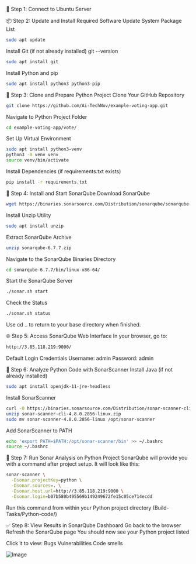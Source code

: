 🔐 Step 1: Connect to Ubuntu Server

📦 Step 2: Update and Install Required Software
Update System Package List
```bash
sudo apt update
```

Install Git (if not already installed)
git --version
```bash
sudo apt install git
```


Install Python and pip
```bash
sudo apt install python3 python3-pip
```


🧾 Step 3: Clone and Prepare Python Project
Clone Your GitHub Repository
```bash
git clone https://github.com/Ai-TechNov/example-voting-app.git
```


Navigate to Python Project Folder
```bash
cd example-voting-app/vote/
```

Set Up Virtual Environment
```bash
sudo apt install python3-venv
python3 -m venv venv
source venv/bin/activate
```


Install Dependencies (if requirements.txt exists)
```bash
pip install -r requirements.txt
```


🧰 Step 4: Install and Start SonarQube
Download SonarQube
```bash
wget https://binaries.sonarsource.com/Distribution/sonarqube/sonarqube-6.7.7.zip
```


Install Unzip Utility
```bash
sudo apt install unzip
```


Extract SonarQube Archive
```bash
unzip sonarqube-6.7.7.zip
```


Navigate to the SonarQube Binaries Directory
```bash
cd sonarqube-6.7.7/bin/linux-x86-64/
```


Start the SonarQube Server
```bash
./sonar.sh start
```

Check the Status
```bash
./sonar.sh status
```


Use cd .. to return to your base directory when finished.

🌐 Step 5: Access SonarQube Web Interface
In your browser, go to:
```bash
http://3.85.118.219:9000/
```


Default Login Credentials
Username: admin
Password: admin

🔎 Step 6: Analyze Python Code with SonarScanner
Install Java (if not already installed)
```bash
sudo apt install openjdk-11-jre-headless
```


Install SonarScanner
```bash
curl -O https://binaries.sonarsource.com/Distribution/sonar-scanner-cli/sonar-scanner-cli-4.8.0.2856-linux.zip
unzip sonar-scanner-cli-4.8.0.2856-linux.zip
sudo mv sonar-scanner-4.8.0.2856-linux /opt/sonar-scanner
```

Add SonarScanner to PATH
```bash
echo 'export PATH=$PATH:/opt/sonar-scanner/bin' >> ~/.bashrc
source ~/.bashrc
```


🧪 Step 7: Run Sonar Analysis on Python Project
SonarQube will provide you with a command after project setup. It will look like this:
```bash
sonar-scanner \
  -Dsonar.projectKey=python \
  -Dsonar.sources=. \
  -Dsonar.host.url=http://3.85.118.219:9000 \
  -Dsonar.login=b07b580b495569b149249672fe15c05ce714ecdd
```
Run this command from within your Python project directory (Build-Tasks/Python-code/)


✅ Step 8: View Results in SonarQube Dashboard
Go back to the browser
Refresh the SonarQube page
You should now see your Python project listed

Click it to view:
Bugs
Vulnerabilities
Code smells

![Image](https://github.com/user-attachments/assets/405468f4-b7a3-4e18-9420-19c96687cb8d)
